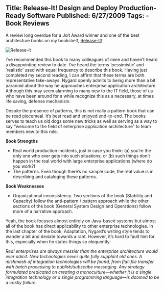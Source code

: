 Title: Release-It! Design and Deploy Production-Ready Software
Published: 6/27/2009
Tags:
    - Book Reviews
---
A review long overdue for a Jolt Award winner and one of the best architecture books on my bookshelf, [Release-It!](https://www.amazon.com/Release-Production-Ready-Software-Pragmatic-Programmers/dp/0978739213/)

![Release-It](https://s3.amazonaws.com/s3.beckshome.com/20090627-Release-It.jpg)

I’ve recommended this book to many colleagues of mine and haven’t heard a disappointing review to date. I’ve heard the terms ‘pessimistic’ and ‘realistic’ used with equal frequency to describe this book. Having just completed my second reading, I can affirm that these terms are both representative take-aways. Nygard openly admits to being more than a bit paranoid about the way he approaches enterprise application architecture. Although this may seem alarming to many new to the IT field, those of us who have been around for a while recognize this as a necessary, at times life saving, defense mechanism.

Despite the presence of patterns, this is not really a pattern book that can be read piecemeal. It’s best read and enjoyed end-to-end. The books serves to teach us old dogs some new tricks as well as serving as a way to say “welcome to the field of enterprise application architecture” to team members new to this role.

**Book Strengths**

* Real world production incidents, just in case you think: (a) you’re the only one who ever gets into such situations; or (b) such things don’t happen in the real world with large enterprise applications (where do you work?)
* The patterns. Even though there’s no sample code, the real value is in describing and cataloging these patterns.

**Book Weaknesses**

* Organizational inconsistency. Two sections of the book (Stability and Capacity) follow the anti-pattern / pattern approach while the other sections of the book (General System Design and Operations) follow more of a narrative approach.

Yeah, the book focuses almost entirely on Java-based systems but almost all of the book has direct applicability to other enterprise technologies. In the last chapter of the book, Adaptation, Nygard’s writing style tends to wander a bit and deviate towards a rant. However, it’s hard to fault him for this, especially when he states things so eloquently:

<i>Real enterprises are always messier than the enterprise architecture would ever admit. New technologies never quite fully supplant old ones. A mishmash of integration technologies will be found, from flat-file transfer with batch processing to publish/subscribe messaging. Any strategy formulated predicated on creating a monoculture—whether it is a single integration technology or a single programming language—is doomed to be a costly failure.</i>